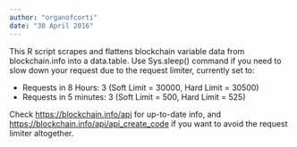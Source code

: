 ```yaml
---
author: "organofcorti"
date: "30 April 2016"
---
```


This R script scrapes and flattens blockchain variable data from blockchain.info into a data.table. Use Sys.sleep() command if you need to slow down your request due to the request limiter, currently set to:

* Requests in 8 Hours: 3 (Soft Limit = 30000, Hard Limit = 30500) 
* Requests in 5 minutes: 3 (Soft Limit = 500, Hard Limit = 525) 

Check https://blockchain.info/api for up-to-date info, and https://blockchain.info/api/api_create_code if you want to avoid the request limiter altogether.


